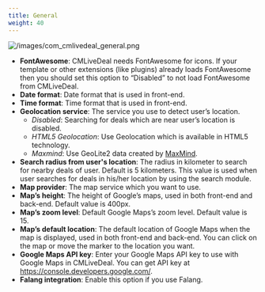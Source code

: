 ```yaml
---
title: General
weight: 40
---
```


![/images/com_cmlivedeal_general.png](/images/com_cmlivedeal_general.png)

*   **FontAwesome**: CMLiveDeal needs FontAwesome for icons. If your template or other extensions (like plugins) already loads FontAwesome then you should set this option to “Disabled” to not load FontAwesome from CMLiveDeal.
*   **Date format**: Date format that is used in front-end.
*   **Time format**: Time format that is used in front-end.
* **Geolocation service**: The service you use to detect user’s location.
    *   _Disabled_: Searching for deals which are near user’s location is disabled.
    *   _HTML5 Geolocation_: Use Geolocation which is available in HTML5 technology.
    *   _Maxmind_: Use GeoLite2 data created by [MaxMind](http://www.maxmind.com).
* **Search radius from user's location**: The radius in kilometer to search for nearby deals of user. Default is 5 kilometers. This value is used when user searches for deals in his/her location by using the search module.
* **Map provider**: The map service which you want to use.
*   **Map’s height**: The height of Google’s maps, used in both front-end and back-end. Default value is 400px.
*   **Map’s zoom level**: Default Google Maps’s zoom level. Default value is 15.
*   **Map’s default location**: The default location of Google Maps when the map is displayed, used in both front-end and back-end. You can click on the map or move the marker to the location you want.
* **Google Maps API key**: Enter your Google Maps API key to use with Google Maps in CMLiveDeal. You can get API key at https://console.developers.google.com/.
* **Falang integration**: Enable this option if you use Falang.
